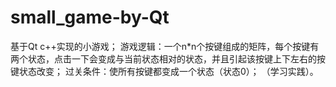 # small_game-by-Qt
基于Qt c++实现的小游戏；
游戏逻辑：一个n*n个按键组成的矩阵，每个按键有两个状态，点击一下会变成与当前状态相对的状态，并且引起该按键上下左右的按键状态改变；
过关条件：使所有按键都变成一个状态（状态0）；
（学习实践）。
